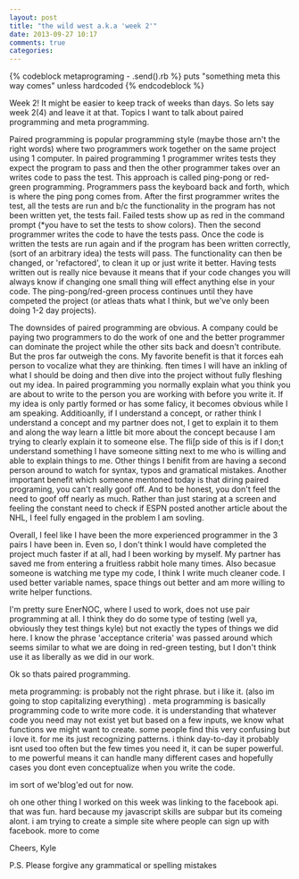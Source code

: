 ```yaml
---
layout: post
title: "the wild west a.k.a 'week 2'"
date: 2013-09-27 10:17
comments: true
categories:
---
```


{% codeblock metaprograming - .send().rb %}
puts "something meta this way comes" unless hardcoded
{% endcodeblock %}

Week 2!
It might be easier to keep track of weeks than days. So lets say week 2(4) and leave it at that. Topics I want to talk about paired programming and meta programming.

Paired programming is popular programming style (maybe those arn't the right words) where two programmers work together on the same project using 1 computer. In paired programming 1 programmer writes tests they expect the program to pass and then the other programmer takes over an writes code to pass the test. This approach is called ping-pong or red-green programming. Programmers pass the keyboard back and forth, which is where the ping pong comes from. After the first programmer writes the test, all the tests are run and b/c the functionality in the program has not been written yet, the tests fail. Failed tests show up as red in the command prompt (*you have to set the tests to show colors). Then the second programmer writes the code to have the tests pass. Once the code is written the tests are run again and if the program has been written correctly, (sort of an arbitrary idea) the tests will pass. The functionality can then be changed, or 'refactored', to clean it up or just write it better. Having tests written out is really nice bevause it means that if your code changes you will always know if changing one small thing will effect anything else in your code. The ping-pong/red-green process continues until they have competed the project (or atleas thats what I think, but we've only been doing 1-2 day projects).

The downsides of paired programming are obvious. A company could be paying two programmers to do the work of one and the better programmer can dominate the project while the other sits back and doesn't contribute. But the pros far outweigh the cons. My favorite benefit is that it forces eah person to vocalize what they are thinking. ften times I will have an inkling of what I should be doing and then dive into the project without fully fleshing out my idea. In paired programming you normally explain what you think you are about to write to the person you are working with before you write it. If my idea is only partly formed or has some falicy, it becomes obvious while I am speaking. Additioanlly, if I understand a concept, or rather think I understand a concept and my partner does not, I get to explain it to them and along the way learn a little bit more about the concept because I am trying to clearly explain it to someone else. The fli[p side of this is if I don;t understand something I have someone sitting next to me who is willing and able to explain things to me. Other things I benifit from are having a second person around to watch for syntax, typos and gramatical mistakes. Another important benefit which someone mentoned today is that diring paired programing, you can't really goof off. And to be honest, you don't feel the need to goof off nearly as much. Rather than just staring at a screen and feeling the constant need to check if ESPN posted another article about the NHL, I feel fully engaged in the problem I am sovling.

Overall, I feel like I have been the more experienced programmer in the 3 pairs I have been in. Even so, I don't think I would have completed the project much faster if at all, had I been working by myself. My partner has saved me from entering a fruitless rabbit hole many times. Also becasue someone is watching me type my code, I think I write much cleaner code. I used better variable names, space things out better and am more willing to write helper functions.

I'm pretty sure EnerNOC, where I used to work, does not use pair programming at all. I think they do do some type of testing (well ya, obviously they test things kyle) but not exactly the types of things we did here. I know the phrase 'acceptance criteria' was passed around which seems similar to what we are doing in red-green testing, but I don't think use it as liberally as we did in our work.

Ok so thats paired programming.

meta programming:
is probably not the right phrase. but i like it. (also im going to stop capitalizing everything) . meta programming is basically programming code to write more code. it is understanding that whatever code you need may not exist yet but based on a few inputs, we know what functions we might want to create. some people find this very confusing but i love it. for me its just recognizing patterns. i think day-to-day it probably isnt used too often but the few times you need it, it can be super powerful. to me powerful means it can handle many different cases and hopefully cases you dont even conceptualize when you write the code.

im sort of we'blog'ed out for now.

oh one other thing I worked on this week was linking to the facebook api. that was fun. hard because my javascript skills are subpar but its comeing alont. i am trying to create a simple site where people can sign up with facebook. more to come

Cheers,
Kyle

P.S. Please forgive any grammatical or spelling mistakes
